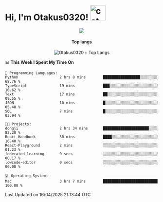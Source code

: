 <h1> Hi, I'm Otakus0320! <img src="https://media.giphy.com/media/mGcNjsfWAjY5AEZNw6/giphy.gif" width="50" alt="cat"></h1>

<p align="center"><a href="https://wakatime.com/@044d69d0-1253-4f60-96b6-5d19a0f9dde5"><img src="https://wakatime.com/badge/user/044d69d0-1253-4f60-96b6-5d19a0f9dde5.svg" /></a></p>

<h4 align="center">Top langs</h4>

<p align="center"><img src="https://github-readme-stats.vercel.app/api/top-langs/?username=Otakus0320&langs_count=10&theme=tokyonight&layout=compact&timestamp={{random_number}}" alt="Otakus0320 :: Top Langs" /></p>

<!--START_SECTION:waka-->
📊 **This Week I Spent My Time On** 

```text
💬 Programming Languages: 
Python                   2 hrs 8 mins        █████████████████░░░░░░░░   68.76 % 
TypeScript               19 mins             ███░░░░░░░░░░░░░░░░░░░░░░   10.62 % 
Text                     17 mins             ██░░░░░░░░░░░░░░░░░░░░░░░   09.55 % 
JSON                     10 mins             █░░░░░░░░░░░░░░░░░░░░░░░░   05.48 % 
SQL                      7 mins              █░░░░░░░░░░░░░░░░░░░░░░░░   03.94 % 

🐱‍💻 Projects: 
dongji                   2 hrs 34 mins       █████████████████████░░░░   82.20 % 
React-Handbook           30 mins             ████░░░░░░░░░░░░░░░░░░░░░   16.40 % 
React-Playground         2 mins              ░░░░░░░░░░░░░░░░░░░░░░░░░   01.23 % 
federated_learning       0 secs              ░░░░░░░░░░░░░░░░░░░░░░░░░   00.17 % 
lowcode-editor           0 secs              ░░░░░░░░░░░░░░░░░░░░░░░░░   00.00 % 

💻 Operating System: 
Mac                      3 hrs 7 mins        █████████████████████████   100.00 % 
```


 Last Updated on 16/04/2025 21:13:44 UTC
<!--END_SECTION:waka-->
